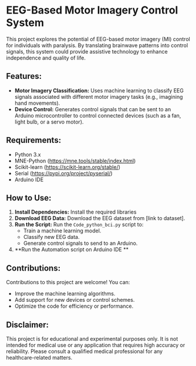 # EEG-Based Motor Imagery Control System
This project explores the potential of EEG-based motor imagery (MI) control for individuals with paralysis. By translating brainwave patterns into control signals, this system could provide assistive technology to enhance independence and quality of life.

## Features:

* **Motor Imagery Classification:**  Uses machine learning to classify EEG signals associated with different motor imagery tasks (e.g., imagining hand movements).
* **Device Control:**  Generates control signals that can be sent to an Arduino microcontroller to control connected devices (such as a fan, light bulb, or a servo motor).

## Requirements:

* Python 3.x
* MNE-Python (https://mne.tools/stable/index.html) 
* Scikit-learn (https://scikit-learn.org/stable/)
* Serial (https://pypi.org/project/pyserial/)
* Arduino IDE

## How to Use:

1. **Install Dependencies:**  Install the required libraries 
2. **Download EEG Data:** Download the EEG dataset from [link to dataset].
4. **Run the Script:** Run the `Code_python_bci.py` script to:
    * Train a machine learning model.
    * Classify new EEG data.
    * Generate control signals to send to an Arduino.
5. **Run the Automation script on Arduino IDE **

## Contributions:

Contributions to this project are welcome! You can:
* Improve the machine learning algorithms.
* Add support for new devices or control schemes.
* Optimize the code for efficiency or performance.

## Disclaimer:

This project is for educational and experimental purposes only. It is not intended for medical use or any application that requires high accuracy or reliability. Please consult a qualified medical professional for any healthcare-related matters. 
